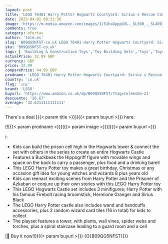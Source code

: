 ```yaml
---
layout: post
title: 'LEGO 76401 Harry Potter Hogwarts Courtyard: Sirius s Rescue Castle Tower Toy  Collectible Set with Buckbeak Hippogriff Figure and Prison Cell'
date: 2023-04-01 08:31:36
image: 'https://m.media-amazon.com/images/I/51haGpppU3L._SL500_._SL400_.jpg'
comments: true
category: ofertas
author: 'tole.es'
slug: 'B09QG5NFST-co.uk LEGO 76401 Harry Potter Hogwarts Courtyard: Sirius s...'
sku: 'B09QG5NFST-co.uk'
tags: [ 'Building & Construction Toys','Toy Building Sets','Toys','Toys & Games','lego','🇬🇧', ]
actualPrice: 32.99 GBP
currency: GBP
price: 32.99
comparePrice: 44.99 GBP
prodname: 'LEGO 76401 Harry Potter Hogwarts Courtyard: Sirius s Rescue Castle Tower Toy  Collectible Set with Buckbeak Hippogriff Figure and Prison Cell'
country: 'co.uk'
flag: '🇬🇧'
brand: 'LEGO'
buyurl: 'https://www.amazon.co.uk/dp/B09QG5NFST/?tag=tolees0a-21'
descuento: '26.67'
average: '32.6211111111111'
---
```


There's a deal [{{< param title >}}]({{< param buyurl >}})  here:

[![{{< param prodname >}}]({{< param image >}})]({{< param buyurl >}})

ℹ️:

- Kids can build the prison cell high in the Hogwarts tower & connect the set with others in the series to create an entire Hogwarts Castle
- Features a Buckbeak the Hippogriff figure with movable wings and space on the back to carry a passenger, plus food and a drinking barell
- This LEGO Harry Potter toy makes a great birthday, Christmas or any occasion gift idea for young witches and wizards 8 plus years old
- Kids can reenact exciting scenes from Harry Potter and the Prisoner of Azkaban or conjure up their own stories with this LEGO Harry Potter toy
- This LEGO Hogwarts Castle set includes 3 minifigures; Harry Potter with his famous Firebolt racing broomstick, Hermione Granger and Sirius Black
- The LEGO Harry Potter castle also includes wand and handcuffs accessories, plus 2 random wizard card tiles (16 in total) for kids to collect
- The playset features a tower, with plants, wall vines, spider webs and torches, plus a spiral staircase leading to a guard room and a cell

[🛒 Buy it now!!]({{< param buyurl >}})
{{<world>}}B09QG5NFST{{</world>}}
